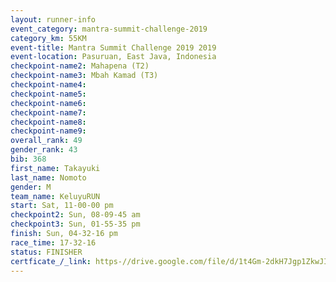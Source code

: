 ```yaml
---
layout: runner-info 
event_category: mantra-summit-challenge-2019 
category_km: 55KM 
event-title: Mantra Summit Challenge 2019 2019 
event-location: Pasuruan, East Java, Indonesia 
checkpoint-name2: Mahapena (T2) 
checkpoint-name3: Mbah Kamad (T3) 
checkpoint-name4: 
checkpoint-name5: 
checkpoint-name6: 
checkpoint-name7: 
checkpoint-name8: 
checkpoint-name9: 
overall_rank: 49
gender_rank: 43
bib: 368
first_name: Takayuki
last_name: Nomoto
gender: M
team_name: KeluyuRUN
start: Sat, 11-00-00 pm
checkpoint2: Sun, 08-09-45 am
checkpoint3: Sun, 01-55-35 pm
finish: Sun, 04-32-16 pm
race_time: 17-32-16
status: FINISHER
certficate_/_link: https-//drive.google.com/file/d/1t4Gm-2dkH7Jgp1ZkwJILWM9uNwnKeY2U/view?usp=sharing
---
```

